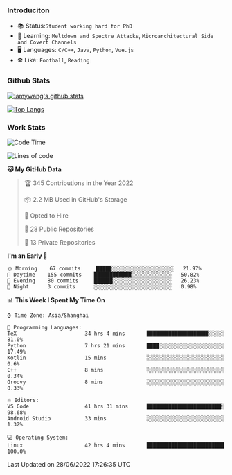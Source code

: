 ### Introduciton

- 📚 Status:`Student working hard for PhD`
- 🔎 Learning: `Meltdown and Spectre Attacks`, `Microarchitectural Side and Covert Channels`
- 🖥️ Languages: `C/C++`, `Java`, `Python`, `Vue.js`
- ⚽ Like: `Football`, `Reading`

### Github Stats

[![iamywang's github stats](https://github-readme-stats.vercel.app/api?username=iamywang&count_private=true&show_icons=true)]()

[![Top Langs](https://github-readme-stats.vercel.app/api/top-langs/?username=iamywang&layout=compact)]()

### Work Stats

<!--START_SECTION:waka-->
![Code Time](http://img.shields.io/badge/Code%20Time-470%20hrs%2044%20mins-blue)

![Lines of code](https://img.shields.io/badge/From%20Hello%20World%20I%27ve%20Written--38%20Thousand%20lines%20of%20code-blue)

**🐱 My GitHub Data** 

> 🏆 345 Contributions in the Year 2022
 > 
> 📦 2.2 MB Used in GitHub's Storage 
 > 
> 💼 Opted to Hire
 > 
> 📜 28 Public Repositories 
 > 
> 🔑 13 Private Repositories  
 > 
**I'm an Early 🐤** 

```text
🌞 Morning    67 commits     █████░░░░░░░░░░░░░░░░░░░░   21.97% 
🌆 Daytime    155 commits    ████████████░░░░░░░░░░░░░   50.82% 
🌃 Evening    80 commits     ██████░░░░░░░░░░░░░░░░░░░   26.23% 
🌙 Night      3 commits      ░░░░░░░░░░░░░░░░░░░░░░░░░   0.98%

```


📊 **This Week I Spent My Time On** 

```text
⌚︎ Time Zone: Asia/Shanghai

💬 Programming Languages: 
TeX                      34 hrs 4 mins       ████████████████████░░░░░   81.0% 
Python                   7 hrs 21 mins       ████░░░░░░░░░░░░░░░░░░░░░   17.49% 
Kotlin                   15 mins             ░░░░░░░░░░░░░░░░░░░░░░░░░   0.6% 
C++                      8 mins              ░░░░░░░░░░░░░░░░░░░░░░░░░   0.34% 
Groovy                   8 mins              ░░░░░░░░░░░░░░░░░░░░░░░░░   0.33%

🔥 Editors: 
VS Code                  41 hrs 31 mins      ████████████████████████░   98.68% 
Android Studio           33 mins             ░░░░░░░░░░░░░░░░░░░░░░░░░   1.32%

💻 Operating System: 
Linux                    42 hrs 4 mins       █████████████████████████   100.0%

```


 Last Updated on 28/06/2022 17:26:35 UTC
<!--END_SECTION:waka-->

